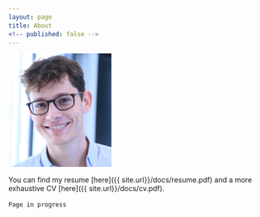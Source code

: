 ```yaml
---
layout: page
title: About
<!-- published: false -->
---
```


<!-- todo: change image size: do it with html .. -->

<!-- <img src="http://lasa.epfl.ch/people/images/portraits/202511.jpg" alt="Nicolas Sommer" style="width:304px;"> -->
<img src="/img/nicolas.JPG" alt="Nicolas Sommer" style="width:204px;">


You can find my resume [here]({{ site.url}}/docs/resume.pdf) and a more exhaustive CV [here]({{ site.url}}/docs/cv.pdf).
<!-- <img src="/img/nicolas.JPG" alt="Nicolas Sommer" style=""> -->

`Page in progress`

